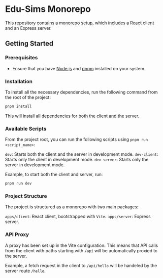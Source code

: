 # Edu-Sims Monorepo

This repository contains a monorepo setup, which includes a React client and an Express server.

## Getting Started

### Prerequisites

- Ensure that you have [Node.js](https://nodejs.org/) and [pnpm](https://pnpm.io/) installed on your system.

### Installation

To install all the necessary dependencies, run the following command from the root of the project:

```sh
pnpm install
```

This will install all dependencies for both the client and the server.

### Available Scripts

From the project root, you can run the following scripts using `pnpm run <script_name>`:

`dev`: Starts both the client and the server in development mode.
`dev-client`: Starts only the client in development mode.
`dev-server`: Starts only the server in development mode.

Example, to start both the client and server, run:

```sh
pnpm run dev
```

### Project Structure

The project is structured as a monorepo with two main packages:

`apps/client`: React client, bootstrapped with `Vite`.
`apps/server`: Express server.

### API Proxy

A proxy has been set up in the Vite configuration. This means that API calls from the client with paths starting with `/api` will be automatically proxied to the server.

Example, a fetch request in the client to `/api/hello` will be handeled by the server route `/hello`.
